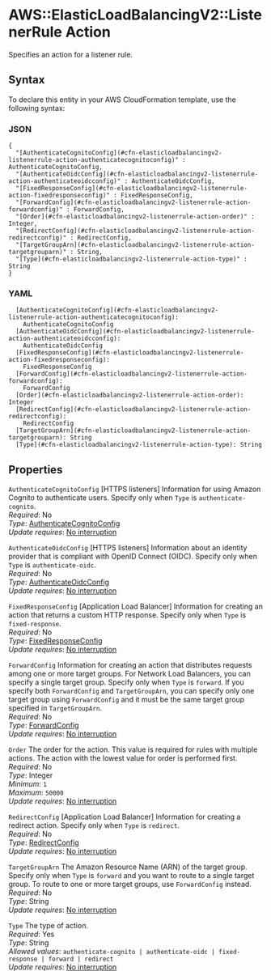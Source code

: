 # AWS::ElasticLoadBalancingV2::ListenerRule Action<a name="aws-properties-elasticloadbalancingv2-listenerrule-action"></a>

Specifies an action for a listener rule\.

## Syntax<a name="aws-properties-elasticloadbalancingv2-listenerrule-action-syntax"></a>

To declare this entity in your AWS CloudFormation template, use the following syntax:

### JSON<a name="aws-properties-elasticloadbalancingv2-listenerrule-action-syntax.json"></a>

```
{
  "[AuthenticateCognitoConfig](#cfn-elasticloadbalancingv2-listenerrule-action-authenticatecognitoconfig)" : AuthenticateCognitoConfig,
  "[AuthenticateOidcConfig](#cfn-elasticloadbalancingv2-listenerrule-action-authenticateoidcconfig)" : AuthenticateOidcConfig,
  "[FixedResponseConfig](#cfn-elasticloadbalancingv2-listenerrule-action-fixedresponseconfig)" : FixedResponseConfig,
  "[ForwardConfig](#cfn-elasticloadbalancingv2-listenerrule-action-forwardconfig)" : ForwardConfig,
  "[Order](#cfn-elasticloadbalancingv2-listenerrule-action-order)" : Integer,
  "[RedirectConfig](#cfn-elasticloadbalancingv2-listenerrule-action-redirectconfig)" : RedirectConfig,
  "[TargetGroupArn](#cfn-elasticloadbalancingv2-listenerrule-action-targetgrouparn)" : String,
  "[Type](#cfn-elasticloadbalancingv2-listenerrule-action-type)" : String
}
```

### YAML<a name="aws-properties-elasticloadbalancingv2-listenerrule-action-syntax.yaml"></a>

```
  [AuthenticateCognitoConfig](#cfn-elasticloadbalancingv2-listenerrule-action-authenticatecognitoconfig): 
    AuthenticateCognitoConfig
  [AuthenticateOidcConfig](#cfn-elasticloadbalancingv2-listenerrule-action-authenticateoidcconfig): 
    AuthenticateOidcConfig
  [FixedResponseConfig](#cfn-elasticloadbalancingv2-listenerrule-action-fixedresponseconfig): 
    FixedResponseConfig
  [ForwardConfig](#cfn-elasticloadbalancingv2-listenerrule-action-forwardconfig): 
    ForwardConfig
  [Order](#cfn-elasticloadbalancingv2-listenerrule-action-order): Integer
  [RedirectConfig](#cfn-elasticloadbalancingv2-listenerrule-action-redirectconfig): 
    RedirectConfig
  [TargetGroupArn](#cfn-elasticloadbalancingv2-listenerrule-action-targetgrouparn): String
  [Type](#cfn-elasticloadbalancingv2-listenerrule-action-type): String
```

## Properties<a name="aws-properties-elasticloadbalancingv2-listenerrule-action-properties"></a>

`AuthenticateCognitoConfig`  <a name="cfn-elasticloadbalancingv2-listenerrule-action-authenticatecognitoconfig"></a>
\[HTTPS listeners\] Information for using Amazon Cognito to authenticate users\. Specify only when `Type` is `authenticate-cognito`\.  
*Required*: No  
*Type*: [AuthenticateCognitoConfig](aws-properties-elasticloadbalancingv2-listenerrule-authenticatecognitoconfig.md)  
*Update requires*: [No interruption](https://docs.aws.amazon.com/AWSCloudFormation/latest/UserGuide/using-cfn-updating-stacks-update-behaviors.html#update-no-interrupt)

`AuthenticateOidcConfig`  <a name="cfn-elasticloadbalancingv2-listenerrule-action-authenticateoidcconfig"></a>
\[HTTPS listeners\] Information about an identity provider that is compliant with OpenID Connect \(OIDC\)\. Specify only when `Type` is `authenticate-oidc`\.  
*Required*: No  
*Type*: [AuthenticateOidcConfig](aws-properties-elasticloadbalancingv2-listenerrule-authenticateoidcconfig.md)  
*Update requires*: [No interruption](https://docs.aws.amazon.com/AWSCloudFormation/latest/UserGuide/using-cfn-updating-stacks-update-behaviors.html#update-no-interrupt)

`FixedResponseConfig`  <a name="cfn-elasticloadbalancingv2-listenerrule-action-fixedresponseconfig"></a>
\[Application Load Balancer\] Information for creating an action that returns a custom HTTP response\. Specify only when `Type` is `fixed-response`\.  
*Required*: No  
*Type*: [FixedResponseConfig](aws-properties-elasticloadbalancingv2-listenerrule-fixedresponseconfig.md)  
*Update requires*: [No interruption](https://docs.aws.amazon.com/AWSCloudFormation/latest/UserGuide/using-cfn-updating-stacks-update-behaviors.html#update-no-interrupt)

`ForwardConfig`  <a name="cfn-elasticloadbalancingv2-listenerrule-action-forwardconfig"></a>
Information for creating an action that distributes requests among one or more target groups\. For Network Load Balancers, you can specify a single target group\. Specify only when `Type` is `forward`\. If you specify both `ForwardConfig` and `TargetGroupArn`, you can specify only one target group using `ForwardConfig` and it must be the same target group specified in `TargetGroupArn`\.  
*Required*: No  
*Type*: [ForwardConfig](aws-properties-elasticloadbalancingv2-listenerrule-forwardconfig.md)  
*Update requires*: [No interruption](https://docs.aws.amazon.com/AWSCloudFormation/latest/UserGuide/using-cfn-updating-stacks-update-behaviors.html#update-no-interrupt)

`Order`  <a name="cfn-elasticloadbalancingv2-listenerrule-action-order"></a>
The order for the action\. This value is required for rules with multiple actions\. The action with the lowest value for order is performed first\.  
*Required*: No  
*Type*: Integer  
*Minimum*: `1`  
*Maximum*: `50000`  
*Update requires*: [No interruption](https://docs.aws.amazon.com/AWSCloudFormation/latest/UserGuide/using-cfn-updating-stacks-update-behaviors.html#update-no-interrupt)

`RedirectConfig`  <a name="cfn-elasticloadbalancingv2-listenerrule-action-redirectconfig"></a>
\[Application Load Balancer\] Information for creating a redirect action\. Specify only when `Type` is `redirect`\.  
*Required*: No  
*Type*: [RedirectConfig](aws-properties-elasticloadbalancingv2-listenerrule-redirectconfig.md)  
*Update requires*: [No interruption](https://docs.aws.amazon.com/AWSCloudFormation/latest/UserGuide/using-cfn-updating-stacks-update-behaviors.html#update-no-interrupt)

`TargetGroupArn`  <a name="cfn-elasticloadbalancingv2-listenerrule-action-targetgrouparn"></a>
The Amazon Resource Name \(ARN\) of the target group\. Specify only when `Type` is `forward` and you want to route to a single target group\. To route to one or more target groups, use `ForwardConfig` instead\.  
*Required*: No  
*Type*: String  
*Update requires*: [No interruption](https://docs.aws.amazon.com/AWSCloudFormation/latest/UserGuide/using-cfn-updating-stacks-update-behaviors.html#update-no-interrupt)

`Type`  <a name="cfn-elasticloadbalancingv2-listenerrule-action-type"></a>
The type of action\.  
*Required*: Yes  
*Type*: String  
*Allowed values*: `authenticate-cognito | authenticate-oidc | fixed-response | forward | redirect`  
*Update requires*: [No interruption](https://docs.aws.amazon.com/AWSCloudFormation/latest/UserGuide/using-cfn-updating-stacks-update-behaviors.html#update-no-interrupt)